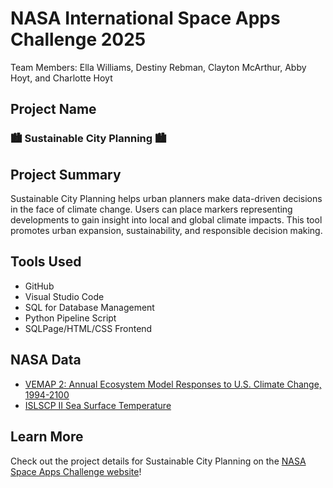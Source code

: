 # NASA International Space Apps Challenge 2025
Team Members: Ella Williams, Destiny Rebman, Clayton McArthur, Abby Hoyt, and Charlotte Hoyt

## Project Name
### 🏙️ Sustainable City Planning 🏙️

## Project Summary
Sustainable City Planning helps urban planners make data-driven decisions in the face of climate change. Users can place markers representing developments to gain insight into local and global climate impacts. This tool promotes urban expansion, sustainability, and responsible decision making. 

## Tools Used
- GitHub
- Visual Studio Code
- SQL for Database Management
- Python Pipeline Script
- SQLPage/HTML/CSS Frontend

## NASA Data
- [VEMAP 2: Annual Ecosystem Model Responses to U.S. Climate Change, 1994-2100](https://data.nasa.gov/dataset/vemap-2-annual-ecosystem-model-responses-to-u-s-climate-change-1994-2100-d0d2c)
- [ISLSCP II Sea Surface Temperature](https://data.nasa.gov/dataset/islscp-ii-sea-surface-temperature-f12a2)

## Learn More
Check out the project details for Sustainable City Planning on the [NASA Space Apps Challenge website](https://www.spaceappschallenge.org/2025/find-a-team/reach/?tab=project)!
